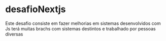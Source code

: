 # desafioNextjs
Este desafio consiste em fazer melhorias em sistemas desenvolvidos com Js terá muitas brachs com sistemas destintos e trabalhado por pessoas diversas
